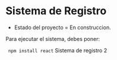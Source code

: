 <h1> Sistema de Registro </h1>

- Estado del proyecto = En construccion.

Para ejecutar el sistema, debes poner:

``` npm install react```
Sistema de registro 2
